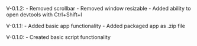V-0.1.2:
    - Removed scrollbar
    - Removed window resizable
    - Added ability to open devtools with Ctrl+Shift+I

V-0.1.1:
    - Added basic app functionality
    - Added packaged app as .zip file

V-0.1.0:
    - Created basic script functionality